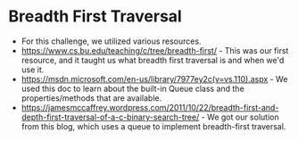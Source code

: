 # Breadth First Traversal
- For this challenge, we utilized various resources.
- https://www.cs.bu.edu/teaching/c/tree/breadth-first/ - This was our first resource, and it taught us what breadth first traversal is and when we'd use it.
- https://msdn.microsoft.com/en-us/library/7977ey2c(v=vs.110).aspx - We used this doc to learn about the built-in Queue class and the properties/methods that are available.
- https://jamesmccaffrey.wordpress.com/2011/10/22/breadth-first-and-depth-first-traversal-of-a-c-binary-search-tree/ - We got our solution from this blog, which uses a queue to implement breadth-first traversal.